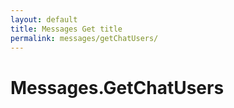 ```yaml
---
layout: default
title: Messages Get title
permalink: messages/getChatUsers/
---
```

# Messages.GetChatUsers
